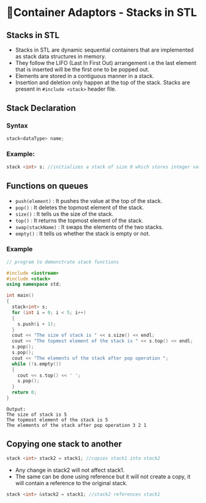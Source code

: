 # 🍃Container Adaptors - Stacks in STL

## Stacks in STL

- Stacks in STL are dynamic sequential containers that are implemented as stack data structures in memory.
- They follow the LIFO (Last In First Out) arrangement i.e the last element that is inserted will be the first one to be popped out.
- Elements are stored in a contiguous manner in a stack.
- Insertion and deletion only happen at the top of the stack. Stacks are present in `#include <stack>` header file.

## Stack Declaration

### Syntax

```cpp
stack<dataType> name;
```

### Example:

```cpp
stack <int> s; //initializes a stack of size 0 which stores integer values
```

## Functions on queues

- `push(element)` : It pushes the value at the top of the stack.
- `pop()` : It deletes the topmost element of the stack.
- `size()` : It tells us the size of the stack.
- `top()` : It returns the topmost element of the stack.
- `swap(stackName)` : It swaps the elements of the two stacks.
- `empty()` : It tells us whether the stack is empty or not.

### Example

```cpp
// program to demonstrate stack functions

#include <iostream>
#include <stack>
using namespace std;

int main()
{
  stack<int> s;
  for (int i = 0; i < 5; i++)
  {
    s.push(i + 1);
  }
  cout << "The size of stack is " << s.size() << endl;
  cout << "The topmost element of the stack is " << s.top() << endl;
  s.pop();
  s.pop();
  cout << "The elements of the stack after pop operation ";
  while (!s.empty())
  {
    cout << s.top() << ' ';
    s.pop();
  }
  return 0;
}
```

```
Output:
The size of stack is 5
The topmost element of the stack is 5
The elements of the stack after pop operation 3 2 1
```

## Copying one stack to another

```cpp
stack <int> stack2 = stack1; //copies stack1 into stack2
```

- Any change in stack2 will not affect stack1.
- The same can be done using reference but it will not create a copy, it will contain a reference to the original stack.

```cpp
stack <int> &stack2 = stack1; //stack2 references stack1
```
